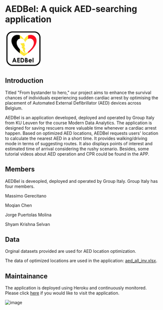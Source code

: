 # AEDBel: A quick AED-searching application

<img src="AED_Bel.png" alt="APP icon" width="120" height="120">

## Introduction

Titled "From bystander to hero," our project aims to enhance the survival chances of individuals experiencing sudden cardiac arrest by optimising the placement of Automated External Defibrillator (AED) devices across Belgium.

AEDBel is an application developed, deployed and operated by Group Italy from KU Leuven for the course Modern Data Analytics. The application is designed for saving rescuers more valuable time whenever a cardiac arrest happen. Based on optimized AED locations, AEDBel requests users' location to calculate the nearest AED in a short time. It provides walking/driving mode in terms of suggesting routes. It also displays points of interest and estimated time of arrival considering the rushy scenario. Besides, some tutorial videos about AED operation and CPR could be found in the APP.

## Members ##
AEDBel is deveopled, deployed and operated by Group Italy. Group Italy has four members.

Massimo Gerecitano

Moqian Chen

Jorge Puertolas Molina

Shyam Krishna Selvan

## Data ##

Orginal datasets provided are used for AED location optimization.

The data of optimized locations are used in the application: [aed_all_inv.xlsx](https://github.com/Moqian1122/aedbel/blob/main/aed_all_inv.xlsx).

## Maintainance ##

The application is deployed using Heroku and continuously monitored. Please click [here](https://aedbel-4bb7a00847c1.herokuapp.com/) if you would like to visit the application. 

![image](https://github.com/Moqian1122/aedbel/assets/162614386/66fac628-8fdd-48b6-9305-82f374e2c0d7)
